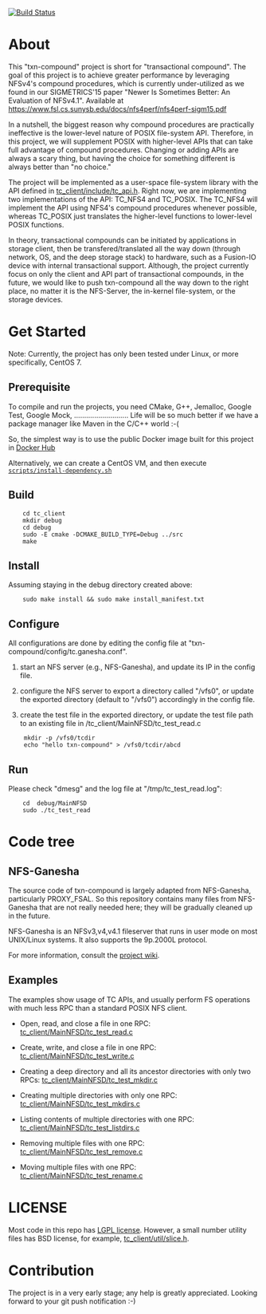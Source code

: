 [![Build
Status](https://travis-ci.org/sbu-fsl/txn-compound.svg?branch=master)](https://travis-ci.org/sbu-fsl/txn-compound)

About
=====
This "txn-compound" project is short for "transactional compound".  The goal of
this project is to achieve greater performance by leveraging NFSv4's compound
procedures, which is currently under-utilized as we found in our SIGMETRICS'15
paper "Newer Is Sometimes Better: An Evaluation of NFSv4.1". Available at
https://www.fsl.cs.sunysb.edu/docs/nfs4perf/nfs4perf-sigm15.pdf

In a nutshell, the biggest reason why compound procedures are practically
ineffective is the lower-level nature of POSIX file-system API.  Therefore, in
this project, we will supplement POSIX with higher-level APIs that can take
full advantage of compound procedures.  Changing or adding APIs are always a
scary thing, but having the choice for something different is always better
than "no choice."

The project will be implemented as a user-space file-system library with the
API defined in [tc_client/include/tc_api.h](tc_client/include/tc_api.h).  Right
now, we are implementing two implementations of the API: TC_NFS4 and TC_POSIX.
The TC_NFS4 will implement the API using NFS4's compound procedures whenever
possible, whereas TC_POSIX just translates the higher-level functions to
lower-level POSIX functions.

In theory, transactional compounds can be initiated by applications in storage
client, then be transfered/translated all the way down (through network, OS, and
the deep storage stack) to hardware, such as a Fusion-IO device with internal
transactional support.  Although, the project currently focus on only the
client and API part of transactional compounds, in the future, we would like to
push txn-compound all the way down to the right place, no matter it is the
NFS-Server, the in-kernel file-system, or the storage devices.

Get Started
===========
Note: Currently, the project has only been tested under Linux, or more
specifically, CentOS 7.

Prerequisite
------------
To compile and run the projects, you need CMake, G++, Jemalloc, Google Test,
Google Mock, ........................... Life will be so much better if we
have a package manager like Maven in the C/C++ world :-(

So, the simplest way is to use the public Docker image built for this project
in [Docker Hub](https://hub.docker.com/r/mingchen/tc-client/)

Alternatively, we can create a CentOS VM, and then execute
[`scripts/install-dependency.sh`](scripts/install-dependency.sh)

Build
-----

        cd tc_client
        mkdir debug
        cd debug
        sudo -E cmake -DCMAKE_BUILD_TYPE=Debug ../src
        make

Install
-------
Assuming staying in the debug directory created above:

        sudo make install && sudo make install_manifest.txt

Configure
---------
All configurations are done by editing the config file at
"txn-compound/config/tc.ganesha.conf".

1. start an NFS server (e.g., NFS-Ganesha), and update its IP in the config
   file.

2. configure the NFS server to export a directory called "/vfs0", or update the
   exported directory (default to "/vfs0") accordingly in the config file.

3. create the test file in the exported directory, or update the test file path
   to an existing file in <txn-compound>/tc_client/MainNFSD/tc_test_read.c

        mkdir -p /vfs0/tcdir
        echo "hello txn-compound" > /vfs0/tcdir/abcd

Run
---
Please check "dmesg" and the log file at "/tmp/tc_test_read.log":

        cd  debug/MainNFSD
        sudo ./tc_test_read


Code tree
=========

NFS-Ganesha
-----------
The source code of txn-compound is largely adapted from NFS-Ganesha,
particularly PROXY_FSAL.  So this repository contains many files from
NFS-Ganesha that are not really needed here; they will be gradually cleaned up
in the future.

NFS-Ganesha is an NFSv3,v4,v4.1 fileserver that runs in user mode on most
UNIX/Linux systems.  It also supports the 9p.2000L protocol.

For more information, consult the [project wiki](https://github.com/nfs-ganesha/nfs-ganesha/wiki).

Examples
--------
The examples show usage of TC APIs, and usually perform FS operations with much
less RPC than a standard POSIX NFS client.

- Open, read, and close a file in one RPC:
[tc_client/MainNFSD/tc_test_read.c](tc_client/MainNFSD/tc_test_read.c)

- Create, write, and close a file in one RPC:
[tc_client/MainNFSD/tc_test_write.c](tc_client/MainNFSD/tc_test_write.c)

- Creating a deep directory and all its ancestor directories with only two
RPCs: [tc_client/MainNFSD/tc_test_mkdir.c](tc_client/MainNFSD/tc_test_mkdir.c)

- Creating multiple directories with only one RPC:
[tc_client/MainNFSD/tc_test_mkdirs.c](tc_client/MainNFSD/tc_test_mkdirs.c)

- Listing contents of multiple directories with one RPC:
[tc_client/MainNFSD/tc_test_listdirs.c](tc_client/MainNFSD/tc_test_listdirs.c)

- Removing multiple files with one RPC:
[tc_client/MainNFSD/tc_test_remove.c](tc_client/MainNFSD/tc_test_remove.c)

- Moving multiple files with one RPC:
[tc_client/MainNFSD/tc_test_rename.c](tc_client/MainNFSD/tc_test_rename.c)

LICENSE
=======
Most code in this repo has [LGPL license](tc_client/LICENSE.txt).  However, a
small number utility files has BSD license, for example,
[tc_client/util/slice.h](tc_client/util/slice.h).

Contribution
============
The project is in a very early stage; any help is greatly appreciated.
Looking forward to your git push notification :-)
